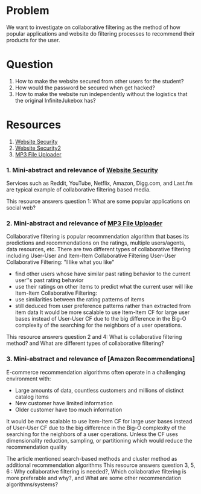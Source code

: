 # Problem
We want to investigate on collaborative filtering as the method of how popular applications and website do filtering processes to recommend their products for the user. 

# Question
1. How to make the website secured from other users for the student?
2. How would the password be secured when get hacked?
3. How to make the website run independently without the logistics that the original InfiniteJukebox has?

# Resources
1. [Website Security]
2. [Website Security2]
3. [MP3 File Uploader]

### 1. Mini-abstract and relevance of [Website Security]
Services such as Reddit, YouTube, Netflix, Amazon, Digg.com, and Last.fm are typical example of collaborative filtering based media.

This resource answers question 1: What are some popular applications on social web?

### 2. Mini-abstract and relevance of [MP3 File Uploader]
Collaborative filtering is popular recommendation algorithm that bases its predictions and recommendations on the ratings, multiple users/agents, data resources, etc. 
There are two different types of collaborative filtering including User-User and Item-Item Collaborative Filtering
User-User Collaborative Filtering: "I like what you like"
- find other users whose have similar past rating behavior to the current user''s past rating behavior
- use their ratings on other items to predict what the current user will like
Item-Item Collaborative Filtering:
- use similarities between the rating patterns of items
- still deduced from user preference patterns rather than extracted from item data
It would be more scalable to use Item-Item CF for large user bases instead of User-User CF due to the big difference in the Big-O complexity of the searching for the neighbors of a user operations. 

This resource answers question 2 and 4: What is collaborative filtering method? and What are different types of collaborative filtering?

### 3. Mini-abstract and relevance of [Amazon Recommendations]
E-commerce recommendation algorithms often operate in a challenging environment with:
+ Large amounts of data, countless customers and millions of distinct catalog items
+ New customer have limited information 
+ Older customer have too much information

It would be more scalable to use Item-Item CF for large user bases instead of User-User CF due to the big difference in the Big-O complexity of the searching for the neighbors of a user operations. 
Unless the CF uses dimensionality reduction, sampling, or partitioning which would reduce the recommendation quality

The article mentioned search-based methods and cluster method as additional recommendation algorithms 
This resource answers question 3, 5, 6 : Why collaborative filtering is needed?, Which collaborative filtering is more preferable and why?, and What are some other recommendation algorithms/systems?

[Website Security]: http://weavervsworld.com/docs/other/passprotect.html
[Website Security2]:https://www.digitalocean.com/community/tutorials/how-to-use-the-htaccess-file
[MP3 File Uploader]: http://bytes.com/topic/php/answers/953470-uploading-audio-mp3-file-php

